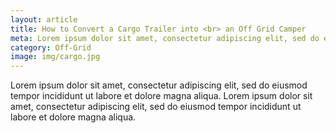 ```yaml
---
layout: article
title: How to Convert a Cargo Trailer into <br> an Off Grid Camper 
meta: Lorem ipsum dolor sit amet, consectetur adipiscing elit, sed do eiusmod tempor incididunt ut labore et dolore magna aliqua.
category: Off-Grid
image: img/cargo.jpg
---
```

Lorem ipsum dolor sit amet, consectetur adipiscing elit, sed do eiusmod tempor incididunt ut labore et dolore magna aliqua. Lorem ipsum dolor sit amet, consectetur adipiscing elit, sed do eiusmod tempor incididunt ut labore et dolore magna aliqua.